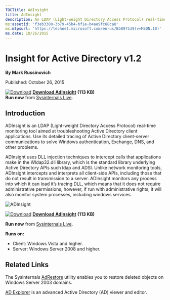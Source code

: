 ```yaml
--- 
TOCTitle: AdInsight
title: AdInsight
description: An LDAP (Light-weight Directory Access Protocol) real-time monitoring tool aimed at troubleshooting Active Directory client applications.
ms:assetid: 'f3eb3300-3b79-45b4-bf1e-b4ae9fc68ca8'
ms:mtpsurl: 'https://technet.microsoft.com/en-us/Bb897539(v=MSDN.10)'
ms.date: 10/26/2015
---
```


Insight for Active Directory v1.2
=================================

**By Mark Russinovich**

Published: October 26, 2015

[![Download](/media/landing/sysinternals/download_sm.png)](https://download.sysinternals.com/files/AdInsight.zip) [**Download AdInsight**](https://download.sysinternals.com/files/AdInsight.zip) **(113 KB)**  
**Run now** from [Sysinternals Live](https://live.sysinternals.com/ADInsight.exe).

## Introduction

ADInsight is an LDAP (Light-weight Directory Access Protocol) real-time
monitoring tool aimed at troubleshooting Active Directory client
applications. Use its detailed tracing of Active Directory client-server
communications to solve Windows authentication, Exchange, DNS, and other
problems.

ADInsight uses DLL injection techniques to intercept calls that
applications make in the Wldap32.dll library, which is the standard
library underlying Active Directory APIs such ldap and ADSI. Unlike
network monitoring tools, ADInsight intercepts and interprets all
client-side APIs, including those that do not result in transmission to
a server. ADInsight monitors any process into which it can load it’s
tracing DLL, which means that it does not require administrative
permissions, however, if run with administrative rights, it will also
monitor system processes, including windows services.

![ADInsight](/media/landing/sysinternals/adinsight.jpg)  

 
[![Download](/media/landing/sysinternals/download_sm.png)](https://download.sysinternals.com/files/AdInsight.zip) [**Download AdInsight**](https://download.sysinternals.com/files/AdInsight.zip) **(113 KB)**

**Run now** from [Sysinternals Live](https://live.sysinternals.com/ADInsight.exe).

**Runs on:**

-   Client: Windows Vista and higher.
-   Server: Windows Server 2008 and higher.

## Related Links

The Sysinternals
[AdRestore](adrestore.md)
utility enables you to restore deleted objects on Windows Server 2003
domains.

[AD Explorer](adexplorer.md)
is an advanced Active Directory (AD) viewer and editor.  